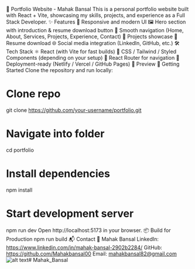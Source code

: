 🚀 Portfolio Website - Mahak Bansal
This is a personal portfolio website built with React + Vite, showcasing my skills, projects, and experience as a Full Stack Developer.
✨ Features
📌 Responsive and modern UI
🖼️ Hero section with introduction & resume download button
🧭 Smooth navigation (Home, About, Services, Projects, Experience, Contact)
💼 Projects showcase
📑 Resume download
🌐 Social media integration (LinkedIn, GitHub, etc.)
🛠️ Tech Stack
⚛️ React (with Vite for fast builds)
🎨 CSS / Tailwind / Styled Components (depending on your setup)
🔗 React Router for navigation
📂 Deployment-ready (Netlify / Vercel / GitHub Pages)
📸 Preview
🚀 Getting Started
Clone the repository and run locally:
# Clone repo
git clone https://github.com/your-username/portfolio.git

# Navigate into folder
cd portfolio

# Install dependencies
npm install

# Start development server
npm run dev
Open http://localhost:5173 in your browser.
📦 Build for Production
npm run build
📬 Contact 
👤 Mahak Bansal
LinkedIn: https://www.linkedin.com/in/mahak-bansal-2902b2284/
GitHub: https://github.com/Mahakbansal00
Email: mahakbansal82@gmail.com
![alt text](<Screenshot 2025-08-16 at 13.33.34.png>)# Mahak_Bansal
